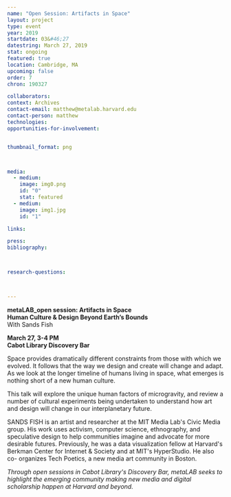 ```yaml
---
name: "Open Session: Artifacts in Space"
layout: project
type: event
year: 2019
startdate: 03&#46;27
datestring: March 27, 2019
stat: ongoing
featured: true
location: Cambridge, MA
upcoming: false
order: 7
chron: 190327

collaborators:
context: Archives
contact-email: matthew@metalab.harvard.edu
contact-person: matthew
technologies: 
opportunities-for-involvement:


thumbnail_format: png



media:
  - medium:
    image: img0.png
    id: "0"
    stat: featured
  - medium:
    image: img1.jpg
    id: "1"

links:

press:
bibliography:



research-questions:



---
```

**metaLAB_open session: Artifacts in Space
<br />Human Culture & Design Beyond Earth’s Bounds**
<br />With Sands Fish

**March 27, 3-4 PM<br />
Cabot Library Discovery Bar**

Space provides dramatically different constraints from those with which we evolved. It follows that the way we design and create will change and adapt. As we look at the longer timeline of humans living in space, what emerges is nothing short of a new human culture. 

This talk will explore the unique human factors of microgravity, and review a number of cultural experiments being undertaken to understand how art and design will change in our interplanetary future.

SANDS FISH is an artist and researcher at the MIT Media Lab's Civic Media group. His work uses activism, computer science, ethnography, and speculative design to help communities imagine and advocate for more desirable futures. Previously, he was a data visualization fellow at Harvard's Berkman Center for Internet & Society and at MIT's HyperStudio. He also co- organizes Tech Poetics, a new media art community in Boston.

*Through open sessions in Cabot Library's Discovery Bar, metaLAB seeks to highlight the emerging community making new media and digital scholarship happen at Harvard and beyond.*


